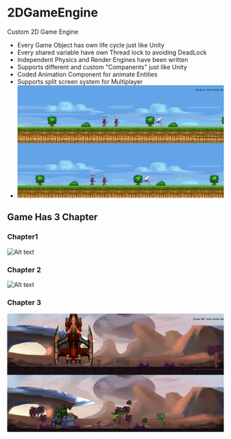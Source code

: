 # 2DGameEngine
Custom 2D Game Engine
- Every Game Object has own life cycle just like Unity
- Every shared variable have own Thread lock to avoiding DeadLock
- Independent Physics and Render Engines have been written
- Supports different and custom "Companents" just like Unity
- Coded Animation Component for animate Entities
- Supports split screen system for Multiplayer
-  ![Alt text](https://github.com/TkRsln/2DGameEngine/blob/main/game_ss/game__ss2.png?raw=true)

## Game Has 3 Chapter
### Chapter1
![Alt text](https://github.com/TkRsln/2DGameEngine/blob/main/game_ss/SpaceGame_chapter%201(1).gif?raw=true)
### Chapter 2
![Alt text](https://github.com/TkRsln/2DGameEngine/blob/main/game_ss/game_fig_2.gif?raw=true)

### Chapter 3
![Alt text](https://github.com/TkRsln/2DGameEngine/blob/main/game_ss/game_ss4.png?raw=true)
